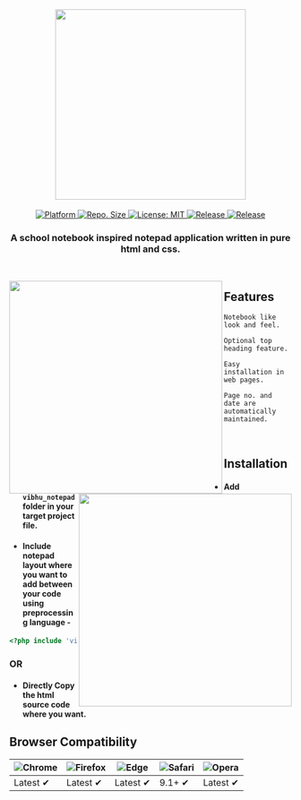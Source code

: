
<h2 align="center"> <img src="https://github.com/vivekverma007/ios-13-Calculator/blob/master/preview/app_title.png" width="340" /> </h2>

<p align="center">
	<a href="https://angularjs.org">
    <img src="https://img.shields.io/badge/Platform-Web-yellow.svg?color=red"
      alt="Platform" />
  </a>
  	
  <a href="https://github.com/vivekverma007/Vibhu_notepad">
    <img src="https://img.shields.io/github/repo-size/vivekverma007/Vibhu_notepad.svg?color=orange"
      alt="Repo. Size" />
  </a>
  	<a href="https://opensource.org/licenses/MIT">
    <img src="https://img.shields.io/badge/License-MIT-blue.svg"
      alt="License: MIT" />
  </a>
  	<a href="https://github.com/vivekverma007/Vibhu_notepad">
    <img src="https://img.shields.io/badge/Release-v.1.0Stable-darklime.svg?style=flat"
      alt="Release" />
  </a>
  
  <a href="https://virtualizme-cals.netlify.com">
    <img src="https://api.netlify.com/api/v1/badges/95cb8b85-0836-483d-96b8-ab9dd50a1e93/deploy-status"
      alt="Release" />
  </a>
  
  <h3 align="center">A school notebook inspired notepad application written in pure html and css.</h3>

</p>


​
​



<img align="left" src="https://github.com/vivekverma007/Vibhu_notepad/blob/master/preview/Preview1.PNG" width="380" /> 



## Features

`Notebook like look and feel.`
    
`Optional top heading feature.`
  
`Easy installation in web pages.`
  
`Page no. and date are automatically maintained.`
    


<img align="right" src="https://github.com/vivekverma007/Vibhu_notepad/blob/master/preview/Preview2.gif" width="380" /> 

​​​​​


## Installation
* #### Add `vibhu_notepad` folder in your target project file.
* #### Include notepad layout where you want to add between your code using preprocessing language -

```php
<?php include 'vibhu_notepad/notepad.html';?>
```
### OR
* #### Directly Copy the html source code where you want.

## Browser Compatibility
![Chrome](https://raw.github.com/alrra/browser-logos/master/src/chrome/chrome_48x48.png) | ![Firefox](https://raw.github.com/alrra/browser-logos/master/src/firefox/firefox_48x48.png) | ![Edge](https://raw.github.com/alrra/browser-logos/master/src/edge/edge_48x48.png) | ![Safari](https://raw.github.com/alrra/browser-logos/master/src/safari/safari_48x48.png) | ![Opera](https://raw.github.com/alrra/browser-logos/master/src/opera/opera_48x48.png)
--- | --- | --- | --- | --- |
Latest ✔ | Latest ✔ | Latest ✔ | 9.1+ ✔ | Latest ✔ |
